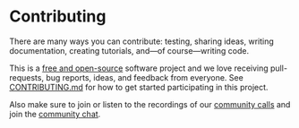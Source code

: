 # Contributing

There are many ways you can contribute: testing, sharing ideas, writing
documentation, creating tutorials, and—of course—writing code.

This is a [free and open-source](/software/license) software project and we love
receiving pull-requests, bug reports, ideas, and feedback from everyone. See
[CONTRIBUTING.md][contrib] for how to get started participating in this project.

Also make sure to join or listen to the recordings of our [community
calls][calls] and join the [community chat][telegram].

[contrib]: https://github.com/joinmarket-webui/joinmarket-webui/blob/master/CONTRIBUTING.md
[calls]: https://github.com/joinmarket-webui/joinmarket-webui/wiki/community-calls
[telegram]: https://t.me/JoinMarketWebUI
